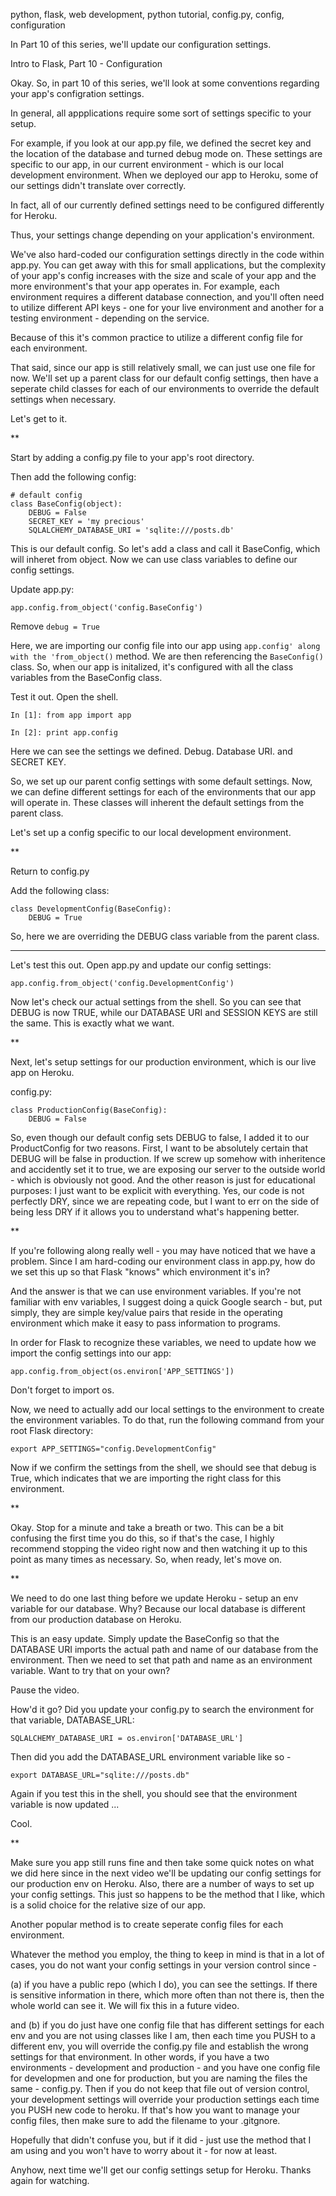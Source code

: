 python, flask, web development, python tutorial, config.py, config, configuration

In Part 10 of this series, we'll update our configuration settings.

Intro to Flask, Part 10 - Configuration

Okay. So, in part 10 of this series, we'll look at some conventions regarding your app's configration settings.

In general, all appplications require some sort of settings specific to your setup.

For example, if you look at our app.py file, we defined the secret key and the location of the database and turned debug mode on. These settings are specific to our app, in our current environment - which is our local development environment. When we deployed our app to Heroku, some of our settings didn't translate over correctly.

In fact, all of our currently defined settings need to be configured differently for Heroku.

Thus, your settings change depending on your application's environment.

We've also hard-coded our configuration settings directly in the code within app.py. You can get away with this for small applications, but the complexity of your app's config increases with the size and scale of your app and the more environment's that your app operates in. For example, each environment requires a different database connection, and you'll often need to utilize different API keys - one for your live environment and another for a testing environment - depending on the service.

Because of this it's common practice to utilize a different config file for each environment.

That said, since our app is still relatively small, we can just use one file for now. We'll set up a parent class for our default config settings, then have a seperate child classes for each of our environments to override the default settings when necessary.

Let's get to it.

**

Start by adding a config.py file to your app's root directory.

Then add the following config:

```
# default config
class BaseConfig(object):
    DEBUG = False
    SECRET_KEY = 'my precious'
    SQLALCHEMY_DATABASE_URI = 'sqlite:///posts.db'
```

This is our default config. So let's add a class and call it BaseConfig, which will inheret from object. Now we can use class variables to define our config settings.


Update app.py:

```
app.config.from_object('config.BaseConfig')
```


Remove `debug = True`

Here, we are importing our config file into our app using `app.config' along with the 'from_object()` method. We are then referencing the `BaseConfig()` class. So, when our app is initalized, it's configured with all the class variables from the BaseConfig class.

Test it out. Open the shell.

```
In [1]: from app import app

In [2]: print app.config
```

Here we can see the settings we defined. Debug. Database URI. and SECRET KEY.

So, we set up our parent config settings with some default settings. Now, we can define different settings for each of the environments that our app will operate in. These classes will inherent the default settings from the parent class.

Let's set up a config specific to our local development environment.

**

Return to config.py

Add the following class:

```
class DevelopmentConfig(BaseConfig):
    DEBUG = True
```

So, here we are overriding the DEBUG class variable from the parent class.

***

Let's test this out. Open app.py and update our config settings:

```
app.config.from_object('config.DevelopmentConfig')
```

Now let's check our actual settings from the shell. So you can see that DEBUG is now TRUE, while our DATABASE URI and SESSION KEYS are still the same. This is exactly what we want.

**

Next, let's setup settings for our production environment, which is our live app on Heroku.

config.py:

```
class ProductionConfig(BaseConfig):
    DEBUG = False
```

So, even though our default config sets DEBUG to false, I added it to our ProductConfig for two reasons. First, I want to be absolutely certain that DEBUG will be false in production. If we screw up somehow with inheritence and accidently set it to true, we are exposing our server to the outside world - which is obviously not good. And the other reason is just for educational purposes: I just want to be explicit with everything. Yes, our code is not perfectly DRY, since we are repeating code, but I want to err on the side of being less DRY if it allows you to understand what's happening better.

**

If you're following along really well - you may have noticed that we have a problem. Since I am hard-coding our environment class in app.py, how do we set this up so that Flask "knows" which environment it's in?

And the answer is that we can use environment variables. If you're not familiar with env variables, I suggest doing a quick Google search - but, put simply, they are simple key/value pairs that reside in the operating environment which make it easy to pass information to programs.

In order for Flask to recognize these variables, we need to update how we import the config settings into our app:

```
app.config.from_object(os.environ['APP_SETTINGS'])
```

Don't forget to import os.

Now, we need to actually add our local settings to the environment to create the environment variables. To do that, run the following command from your root Flask directory:

```
export APP_SETTINGS="config.DevelopmentConfig"
```

Now if we confirm the settings from the shell, we should see that debug is True, which indicates that we are importing the right class for this environment.

**

Okay. Stop for a minute and take a breath or two. This can be a bit confusing the first time you do this, so if that's the case, I highly recommend stopping the video right now and then watching it up to this point as many times as necessary. So, when ready, let's move on.

**

We need to do one last thing before we update Heroku - setup an env variable for our database. Why? Because our local database is different from our production database on Heroku.

This is an easy update. Simply update the BaseConfig so that the DATABASE URI imports the actual path and name of our database from the environment. Then we need to set that path and name as an environment variable. Want to try that on your own?

Pause the video.

How'd it go? Did you update your config.py to search the environment for that variable, DATABASE_URL:

```
SQLALCHEMY_DATABASE_URI = os.environ['DATABASE_URL']
```

Then did you add the DATABASE_URL environment variable like so -

```
export DATABASE_URL="sqlite:///posts.db"
```

Again if you test this in the shell, you should see that the environment variable is now updated ...

Cool.

**

Make sure you app still runs fine and then take some quick notes on what we did here since in the next video we'll be updating our config settings for our production env on Heroku. Also, there are a number of ways to set up your config settings. This just so happens to be the method that I like, which is a solid choice for the relative size of our app.

Another popular method is to create seperate config files for each environment.

Whatever the method you employ, the thing to keep in mind is that in a lot of cases, you do not want your config settings in your version control since -

(a) if you have a public repo (which I do), you can see the settings. If there is sensitive information in there, which more often than not there is, then the whole world can see it. We will fix this in a future video.

and (b) if you do just have one config file that has different settings for each env and you are not using classes like I am, then each time you PUSH to a different env, you will override the config.py file and establish the wrong settings for that environment. In other words, if you have a two environments - development and production - and you have one config file for developmen and one for production, but you are naming the files the same  - config.py. Then if you do not keep that file out of version control, your development settings will override your production settings each time you PUSH new code to heroku. If that's how you want to manage your config files, then make sure to add the filename to your .gitgnore.

Hopefully that didn't confuse you, but if it did - just use the method that I am using and you won't have to worry about it - for now at least.

Anyhow, next time we'll get our config settings setup for Heroku. Thanks again for watching.
